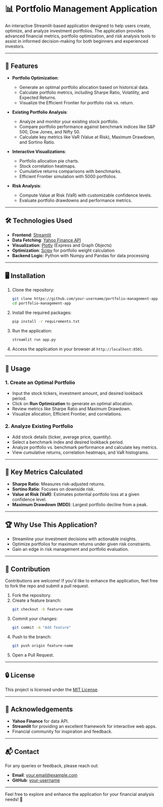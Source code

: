 # 📊 Portfolio Management Application

An interactive Streamlit-based application designed to help users create, optimize, and analyze investment portfolios. The application provides advanced financial metrics, portfolio optimization, and risk analysis tools to assist in informed decision-making for both beginners and experienced investors.

---

## 🚀 Features

- **Portfolio Optimization**:
  - Generate an optimal portfolio allocation based on historical data.
  - Calculate portfolio metrics, including Sharpe Ratio, Volatility, and Expected Returns.
  - Visualize the Efficient Frontier for portfolio risk vs. return.

- **Existing Portfolio Analysis**:
  - Analyze and monitor your existing stock portfolio.
  - Compare portfolio performance against benchmark indices like S&P 500, Dow Jones, and Nifty 50.
  - Calculate key metrics like VaR (Value at Risk), Maximum Drawdown, and Sortino Ratio.

- **Interactive Visualizations**:
  - Portfolio allocation pie charts.
  - Stock correlation heatmaps.
  - Cumulative returns comparisons with benchmarks.
  - Efficient Frontier simulation with 5000 portfolios.

- **Risk Analysis**:
  - Compute Value at Risk (VaR) with customizable confidence levels.
  - Evaluate portfolio drawdowns and performance metrics.

---

## 🛠️ Technologies Used

- **Frontend**: [Streamlit](https://streamlit.io/)
- **Data Fetching**: [Yahoo Finance API](https://pypi.org/project/yfinance/)
- **Visualization**: [Plotly](https://plotly.com/python/) (Express and Graph Objects)
- **Optimization**: [Scipy](https://scipy.org/) for portfolio weight calculation
- **Backend Logic**: Python with Numpy and Pandas for data processing

---

## 🖥️ Installation

1. Clone the repository:
   ```bash
   git clone https://github.com/your-username/portfolio-management-app.git
   cd portfolio-management-app
   ```

2. Install the required packages:
   ```bash
   pip install -r requirements.txt
   ```

3. Run the application:
   ```bash
   streamlit run app.py
   ```

4. Access the application in your browser at `http://localhost:8501`.

---

## 📄 Usage

### 1. Create an Optimal Portfolio
- Input the stock tickers, investment amount, and desired lookback period.
- Click on **Run Optimization** to generate an optimal allocation.
- Review metrics like Sharpe Ratio and Maximum Drawdown.
- Visualize allocation, Efficient Frontier, and correlations.

### 2. Analyze Existing Portfolio
- Add stock details (ticker, average price, quantity).
- Select a benchmark index and desired lookback period.
- Analyze portfolio vs. benchmark performance and calculate key metrics.
- View cumulative returns, correlation heatmaps, and VaR histograms.

---

## 🎯 Key Metrics Calculated
- **Sharpe Ratio**: Measures risk-adjusted returns.
- **Sortino Ratio**: Focuses on downside risk.
- **Value at Risk (VaR)**: Estimates potential portfolio loss at a given confidence level.
- **Maximum Drawdown (MDD)**: Largest portfolio decline from a peak.

---

## 🏆 Why Use This Application?
- Streamline your investment decisions with actionable insights.
- Optimize portfolios for maximum returns under given risk constraints.
- Gain an edge in risk management and portfolio evaluation.

---

## 🧩 Contribution
Contributions are welcome! If you'd like to enhance the application, feel free to fork the repo and submit a pull request.

1. Fork the repository.
2. Create a feature branch:
   ```bash
   git checkout -b feature-name
   ```
3. Commit your changes:
   ```bash
   git commit -m "Add feature"
   ```
4. Push to the branch:
   ```bash
   git push origin feature-name
   ```
5. Open a Pull Request.

---

## 🔒 License
This project is licensed under the [MIT License](LICENSE).

---

## 🤝 Acknowledgements
- **Yahoo Finance** for data API.
- **Streamlit** for providing an excellent framework for interactive web apps.
- Financial community for inspiration and feedback.

---

## 📬 Contact
For any queries or feedback, please reach out:
- **Email**: [your.email@example.com](mailto:your.email@example.com)
- **GitHub**: [your-username](https://github.com/your-username) 

---

Feel free to explore and enhance the application for your financial analysis needs! 🌟
